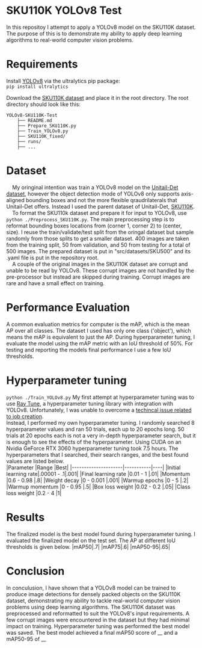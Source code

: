 # SKU110K YOLOv8 Test #
In this repositoy I attempt to apply a YOLOv8 model on the SKU110K dataset. The purpose of this is to demonstrate my ability to apply deep learning algorithms to real-world computer vision problems.

# Requirements #
Install [YOLOv8](https://github.com/ultralytics/ultralytics) via the ultralytics pip package:  
`pip install ultralytics`  

Download the [SKU110K dataset](https://github.com/eg4000/SKU110K_CVPR19 ) and place it in the root directory. The root directory should look like this:  
```
YOLOv8-SKU110K-Test  
    ├── README.md  
    ├── Prepare_SKU110K.py
    ├── Train_YOLOv8.py
    ├── SKU110K_fixed/
    ├── runs/
    ├── ...
```

# Dataset #
&nbsp;&nbsp;&nbsp;&nbsp;My oringinal intention was train a YOLOv8 model on the [Unitail-Det dataset](https://unitedretail.github.io/Unitail-Det/), however the object detection mode of YOLOv8 only supports axis-aligned bounding boxes and not the more flexible qraudrilaterals that Unitail-Det offers. Instead I used the parent dataset of Unitail-Det, [SKU110K](https://github.com/eg4000/SKU110K_CVPR19 ).  
&nbsp;&nbsp;&nbsp;&nbsp;To format the SKU110k dataset and prepare it for input to YOLOv8, use `python ./Preprocess_SKU110K.py`. The main preprocessing step is to reformat bounding boxes locations from (corner 1, corner 2) to (center, size). I reuse the train/validate/test split from the oringal dataset but sample randomly from those splits to get a smaller dataset. 400 images are taken from the training split, 50 from validation, and 50 from testing for a total of 500 images. The prepared dataset is put in "src/datasets/SKU500" and its .yaml file is put in the repository root.  
&nbsp;&nbsp;&nbsp;&nbsp;A couple of the original images in the SKU110K dataset are corrupt and unable to be read by YOLOv8. These corrupt images are not handled by the pre-processor but instead are skipped during training. Corrupt images are rare and have a small effect on training.

# Performance Evaluation #
A common evaluation metrics for computer is the mAP, which is the mean AP over all classes. The dataset I used has only one class ('object'), which means the mAP is equivalent to just the AP. During hyperparameter tuning, I evaluate the model using the mAP metric with an IoU threshold of 50%. For testing and reporting the models final performance I use a few IoU thresholds.

# Hyperparameter tuning #
`python ./Train_YOLOv8.py`
My first attempt at hyperparameter tuning was to use [Ray Tune](https://docs.ray.io/en/latest/tune/index.html), a hyperparameter tuning library with integration with YOLOv8. Unfortunately, I was unable to overcome a [techincal issue related to job creation](https://github.com/ray-project/ray/issues/21994).  
Instead, I performed my own hyperparameter tuning. I randomly searched 8 hyperparameter values and ran 50 trials, each up to 20 epochs long. 50 trials at 20 epochs each is not a very in-depth hyperparameter search, but it is enough to see the effects of the hyperparameter. Using CUDA on an Nvidia GeForce RTX 3060 hyperparameter tuning took 7.5 hours. The hyperparameters that I searched, their search ranges, and the best found values are listed below.  
|Parameter            |Range      |Best|
|---------------------|-----------|----|
|Initial learning rate|.00001 - .1|.001|
|Final learning rate  |0.01 - 1   |.01|
|Momentum             |0.6 - 0.98 |.8|
|Weight decay         |0 - 0.001  |.001|
|Warmup epochs        |0 - 5      |.2|
|Warmup momentum      |0 - 0.95   |.5|
|Box loss weight      |0.02 - 0.2 |.05|
|Class loss weight    |0.2 - 4    |1|


# Results #
The finalized model is the best model found during hyperparameter tuning. I evaluated the finalized model on the test set. The AP at different IoU thresholds is given below.
|mAP50|.7|
|mAP75|.6|
|mAP50-95|.65|

# Conclusion #
In conculusion, I have shown that a YOLOv8 model can be trained to produce image detections for densely packed objects on the SKU110K dataset, demonstrating my ability to tackle real-world computer vision problems using deep learning algorithms. The SKU110K dataset was preprocessed and reformatted to suit the YOLOv8's input requirements. A few corrupt images were encountered in the dataset but they had minimal impact on training. Hyperparameter tuning was performed the best model was saved. The best model achieved a final mAP50 score of __ and a mAP50-95 of __
